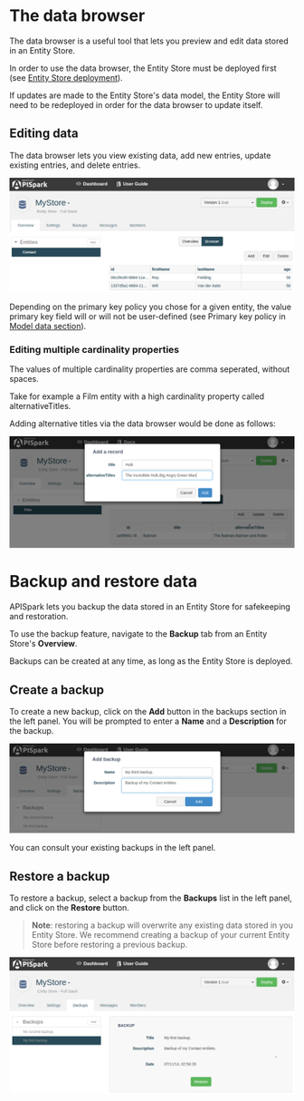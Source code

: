 # The data browser

The data browser is a useful tool that lets you preview and edit data stored in an Entity Store.

In order to use the data browser, the Entity Store must be deployed first (see [Entity Store deployment](technical-resources/apispark/guide/store/entity-store/deploy "Entity Store deployment")).

If updates are made to the Entity Store's data model, the Entity Store will need to be redeployed in order for the data browser to update itself.

## Editing data

The data browser lets you view existing data, add new entries, update existing entries, and delete entries.

![Add](images/editdata.png "Add")

Depending on the primary key policy you chose for a given entity, the value primary key field will or will not be user-defined (see Primary key policy in [Model data section](technical-resources/apispark/guide/store/entity-store/model-data "Model data section")).

### Editing multiple cardinality properties

The values of multiple cardinality properties are comma seperated, without spaces.

Take for example a Film entity with a high cardinality property called alternativeTitles.

Adding alternative titles via the data browser would be done as follows:

![Add list](images/databrowser.png "Add list")

# Backup and restore data

APISpark lets you backup the data stored in an Entity Store for safekeeping and restoration.

To use the backup feature, navigate to the **Backup** tab from an Entity Store's **Overview**.

Backups can be created at any time, as long as the Entity Store is deployed.

## Create a backup

To create a new backup, click on the **Add** button in the backups section in the left panel. You will be prompted to enter a **Name** and a **Description** for the backup.

![Create a backup](images/createabackup.png "Create a backup")

You can consult your existing backups in the left panel.

## Restore a backup

To restore a backup, select a backup from the **Backups** list in the left panel, and click on the **Restore** button.

> **Note**: restoring a backup will overwrite any existing data stored in you Entity Store. We recommend creating a backup of your current Entity Store before restoring a previous backup.

![Restore a backup](images/restoreabackup.png "Restore a backup")

